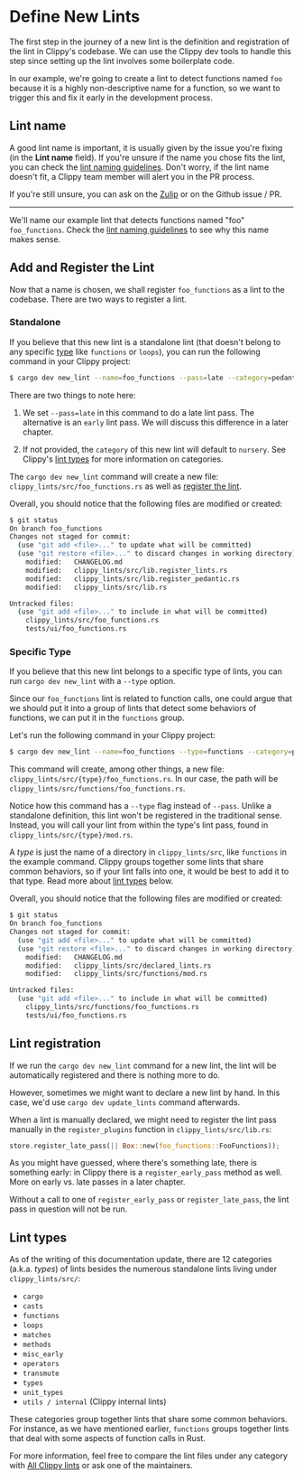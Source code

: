 # Define New Lints

The first step in the journey of a new lint is the definition
and registration of the lint in Clippy's codebase.
We can use the Clippy dev tools to handle this step since setting up the 
lint involves some boilerplate code.

In our example, we're going to create a lint to detect functions named `foo` because it is a highly non-descriptive
name for a function, so we want to trigger this and fix it early in the development process.

## Lint name

A good lint name is important, it is usually given by the issue you're fixing (in the **Lint name** field). If you're
unsure if the name you chose fits the lint, you can check the [lint naming guidelines][lint_naming]. Don't worry, if
the lint name doesn't fit, a Clippy team member will alert you in the PR process.

If you're still unsure, you can ask on the [Zulip] or on the Github issue / PR.

---

We'll name our example lint that detects functions named "foo" `foo_functions`. Check the
[lint naming guidelines][lint_naming] to see why this name makes sense.

## Add and Register the Lint

Now that a name is chosen, we shall register `foo_functions` as a lint to the codebase.
There are two ways to register a lint.

### Standalone

If you believe that this new lint is a standalone lint (that doesn't belong to any specific [type](#lint-types) like `functions` or `loops`), you can run the following
command in your Clippy project:

```sh
$ cargo dev new_lint --name=foo_functions --pass=late --category=pedantic
```

There are two things to note here:

1. We set `--pass=late` in this command to do a late lint pass. The alternative
is an `early` lint pass. We will discuss this difference in a later chapter.
<!-- FIXME: Link that "later chapter" when lint_passes.md is merged -->
2. If not provided, the `category` of this new lint will default to `nursery`.
See Clippy's [lint types](../lints.md) for more information on categories.

The `cargo dev new_lint` command will create a new file: `clippy_lints/src/foo_functions.rs`
as well as [register the lint](#lint-registration).

Overall, you should notice that the following files are modified or created:

```sh
$ git status
On branch foo_functions
Changes not staged for commit:
  (use "git add <file>..." to update what will be committed)
  (use "git restore <file>..." to discard changes in working directory)
	modified:   CHANGELOG.md
	modified:   clippy_lints/src/lib.register_lints.rs
	modified:   clippy_lints/src/lib.register_pedantic.rs
	modified:   clippy_lints/src/lib.rs

Untracked files:
  (use "git add <file>..." to include in what will be committed)
	clippy_lints/src/foo_functions.rs
	tests/ui/foo_functions.rs
```

### Specific Type

If you believe that this new lint belongs to a specific type of lints,
you can run `cargo dev new_lint` with a `--type` option.

Since our `foo_functions` lint is related to function calls, one could
argue that we should put it into a group of lints that detect some behaviors
of functions, we can put it in the `functions` group.

Let's run the following command in your Clippy project:

```sh
$ cargo dev new_lint --name=foo_functions --type=functions --category=pedantic
```

This command will create, among other things, a new file:
`clippy_lints/src/{type}/foo_functions.rs`.
In our case, the path will be `clippy_lints/src/functions/foo_functions.rs`.

Notice how this command has a `--type` flag instead of `--pass`. Unlike a standalone
definition, this lint won't be registered in the traditional sense. Instead, you will
call your lint from within the type's lint pass, found in `clippy_lints/src/{type}/mod.rs`.

A _type_ is just the name of a directory in `clippy_lints/src`, like `functions` in
the example command. Clippy groups together some lints that share common behaviors,
so if your lint falls into one, it would be best to add it to that type.
Read more about [lint types](#lint-types) below.

Overall, you should notice that the following files are modified or created:

```sh
$ git status
On branch foo_functions
Changes not staged for commit:
  (use "git add <file>..." to update what will be committed)
  (use "git restore <file>..." to discard changes in working directory)
	modified:   CHANGELOG.md
	modified:   clippy_lints/src/declared_lints.rs
	modified:   clippy_lints/src/functions/mod.rs

Untracked files:
  (use "git add <file>..." to include in what will be committed)
	clippy_lints/src/functions/foo_functions.rs
	tests/ui/foo_functions.rs
```

## Lint registration

If we run the `cargo dev new_lint` command for a new lint,
the lint will be automatically registered and there is nothing more to do.

However, sometimes we might want to declare a new lint by hand.
In this case, we'd use `cargo dev update_lints` command afterwards.

When a lint is manually declared, we might need to register the lint pass
manually in the `register_plugins` function in `clippy_lints/src/lib.rs`:

```rust
store.register_late_pass(|| Box::new(foo_functions::FooFunctions));
```

As you might have guessed, where there's something late, there is something early:
in Clippy there is a `register_early_pass` method as well.
More on early vs. late passes in a later chapter.

Without a call to one of `register_early_pass` or `register_late_pass`,
the lint pass in question will not be run.

## Lint types

As of the writing of this documentation update, there are 12 categories (a.k.a. _types_)
of lints besides the numerous standalone lints living under `clippy_lints/src/`:

- `cargo`
- `casts`
- `functions`
- `loops`
- `matches`
- `methods`
- `misc_early`
- `operators`
- `transmute`
- `types`
- `unit_types`
- `utils / internal` (Clippy internal lints)

These categories group together lints that share some common behaviors.
For instance, as we have mentioned earlier, `functions` groups together lints
that deal with some aspects of function calls in Rust.

For more information, feel free to compare the lint files under any category
with [All Clippy lints][all_lints] or
ask one of the maintainers.

[all_lints]: https://rust-lang.github.io/rust-clippy/master/
[lint_naming]: https://rust-lang.github.io/rfcs/0344-conventions-galore.html#lints
[Zulip]: https://rust-lang.zulipchat.com/#narrow/stream/257328-clippy
